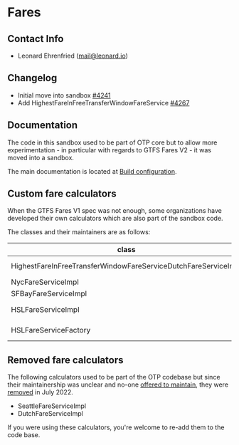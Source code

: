 # Fares

## Contact Info

- Leonard Ehrenfried ([mail@leonard.io](mailto:mail@leonard.io))

## Changelog

- Initial move into sandbox [#4241](https://github.com/opentripplanner/OpenTripPlanner/pull/4241)
- Add HighestFareInFreeTransferWindowFareService [#4267](https://github.com/opentripplanner/OpenTripPlanner/pull/4267)

## Documentation

The code in this sandbox used to be part of OTP core but to allow more experimentation - in 
particular with regards to GTFS Fares V2 - it was moved into a sandbox.

The main documentation is located at [Build configuration](../BuildConfiguration.md#fares-configuration).

## Custom fare calculators

When the GTFS Fares V1 spec was not enough, some organizations have developed their own calculators
which are also part of the sandbox code.

The classes and their maintainers are as follows:

| class                                                          | maintainer                                                |
|----------------------------------------------------------------|-----------------------------------------------------------|
| HighestFareInFreeTransferWindowFareServiceDutchFareServiceImpl | IBI Group ([David Emory](mailto:david.emory@ibigroup.com) |
| NycFareServiceImpl                                             | unmaintained                                              |
| SFBayFareServiceImpl                                           | unmaintained                                              |
| HSLFareServiceImpl                                             | HSL ([Viljami Nurminen](mailto:viljami.nurminen@cgi.com)) |
| HSLFareServiceFactory                                          | HSL ([Viljami Nurminen](mailto:viljami.nurminen@cgi.com)) |

## Removed fare calculators

The following calculators used to be part of the OTP codebase but since their maintainership
was unclear and no-one [offered to maintain](https://groups.google.com/g/opentripplanner-users/c/ZPzx1lhZ9HU), 
they were [removed](https://github.com/opentripplanner/OpenTripPlanner/pull/4273) in July 2022.

- SeattleFareServiceImpl
- DutchFareServiceImpl

If you were using these calculators, you're welcome to re-add them to the code base.
